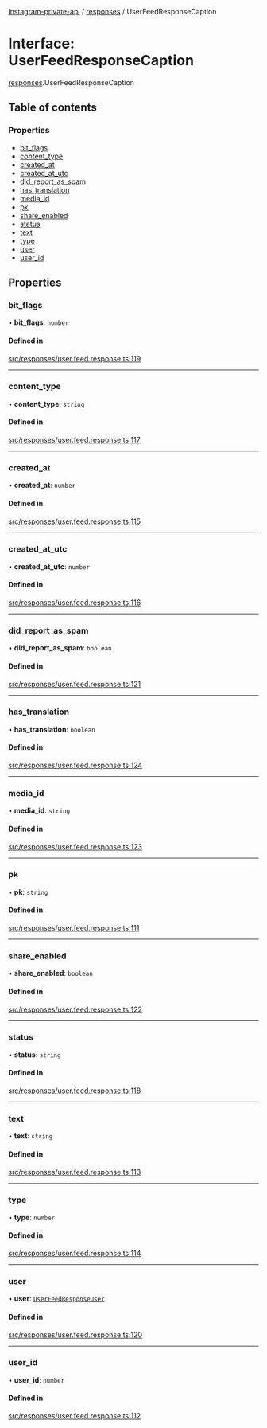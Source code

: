 [instagram-private-api](../../README.md) / [responses](../../modules/responses.md) / UserFeedResponseCaption

# Interface: UserFeedResponseCaption

[responses](../../modules/responses.md).UserFeedResponseCaption

## Table of contents

### Properties

- [bit\_flags](UserFeedResponseCaption.md#bit_flags)
- [content\_type](UserFeedResponseCaption.md#content_type)
- [created\_at](UserFeedResponseCaption.md#created_at)
- [created\_at\_utc](UserFeedResponseCaption.md#created_at_utc)
- [did\_report\_as\_spam](UserFeedResponseCaption.md#did_report_as_spam)
- [has\_translation](UserFeedResponseCaption.md#has_translation)
- [media\_id](UserFeedResponseCaption.md#media_id)
- [pk](UserFeedResponseCaption.md#pk)
- [share\_enabled](UserFeedResponseCaption.md#share_enabled)
- [status](UserFeedResponseCaption.md#status)
- [text](UserFeedResponseCaption.md#text)
- [type](UserFeedResponseCaption.md#type)
- [user](UserFeedResponseCaption.md#user)
- [user\_id](UserFeedResponseCaption.md#user_id)

## Properties

### bit\_flags

• **bit\_flags**: `number`

#### Defined in

[src/responses/user.feed.response.ts:119](https://github.com/Nerixyz/instagram-private-api/blob/4971f34/src/responses/user.feed.response.ts#L119)

___

### content\_type

• **content\_type**: `string`

#### Defined in

[src/responses/user.feed.response.ts:117](https://github.com/Nerixyz/instagram-private-api/blob/4971f34/src/responses/user.feed.response.ts#L117)

___

### created\_at

• **created\_at**: `number`

#### Defined in

[src/responses/user.feed.response.ts:115](https://github.com/Nerixyz/instagram-private-api/blob/4971f34/src/responses/user.feed.response.ts#L115)

___

### created\_at\_utc

• **created\_at\_utc**: `number`

#### Defined in

[src/responses/user.feed.response.ts:116](https://github.com/Nerixyz/instagram-private-api/blob/4971f34/src/responses/user.feed.response.ts#L116)

___

### did\_report\_as\_spam

• **did\_report\_as\_spam**: `boolean`

#### Defined in

[src/responses/user.feed.response.ts:121](https://github.com/Nerixyz/instagram-private-api/blob/4971f34/src/responses/user.feed.response.ts#L121)

___

### has\_translation

• **has\_translation**: `boolean`

#### Defined in

[src/responses/user.feed.response.ts:124](https://github.com/Nerixyz/instagram-private-api/blob/4971f34/src/responses/user.feed.response.ts#L124)

___

### media\_id

• **media\_id**: `string`

#### Defined in

[src/responses/user.feed.response.ts:123](https://github.com/Nerixyz/instagram-private-api/blob/4971f34/src/responses/user.feed.response.ts#L123)

___

### pk

• **pk**: `string`

#### Defined in

[src/responses/user.feed.response.ts:111](https://github.com/Nerixyz/instagram-private-api/blob/4971f34/src/responses/user.feed.response.ts#L111)

___

### share\_enabled

• **share\_enabled**: `boolean`

#### Defined in

[src/responses/user.feed.response.ts:122](https://github.com/Nerixyz/instagram-private-api/blob/4971f34/src/responses/user.feed.response.ts#L122)

___

### status

• **status**: `string`

#### Defined in

[src/responses/user.feed.response.ts:118](https://github.com/Nerixyz/instagram-private-api/blob/4971f34/src/responses/user.feed.response.ts#L118)

___

### text

• **text**: `string`

#### Defined in

[src/responses/user.feed.response.ts:113](https://github.com/Nerixyz/instagram-private-api/blob/4971f34/src/responses/user.feed.response.ts#L113)

___

### type

• **type**: `number`

#### Defined in

[src/responses/user.feed.response.ts:114](https://github.com/Nerixyz/instagram-private-api/blob/4971f34/src/responses/user.feed.response.ts#L114)

___

### user

• **user**: [`UserFeedResponseUser`](UserFeedResponseUser.md)

#### Defined in

[src/responses/user.feed.response.ts:120](https://github.com/Nerixyz/instagram-private-api/blob/4971f34/src/responses/user.feed.response.ts#L120)

___

### user\_id

• **user\_id**: `number`

#### Defined in

[src/responses/user.feed.response.ts:112](https://github.com/Nerixyz/instagram-private-api/blob/4971f34/src/responses/user.feed.response.ts#L112)
